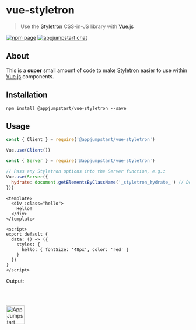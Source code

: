 # vue-styletron
> Use the [Styletron](https://github.com/rtsao/styletron) CSS-in-JS library with
> [Vue.js](https://github.com/vuejs/vue)

[![npm page][npm-image]][npm-url]
[![appjumpstart chat][gitter-image]][gitter-url]

## About

This is a **super** small amount of code to make
[Styletron](https://github.com/rtsao/styletron) easier to use within
[Vue.js](https://github.com/vuejs/vue) components.

## Installation

```
npm install @appjumpstart/vue-styletron --save
```

## Usage



```js
const { Client } = require('@appjumpstart/vue-styletron')

Vue.use(Client())
```

```js
const { Server } = require('@appjumpstart/vue-styletron')

// Pass any Styletron options into the Server function, e.g.:
Vue.use(Server({
  hydrate: document.getElementsByClassName('_styletron_hydrate_') // Default
}))
```


```vue
<template>
  <div :class="hello">
    Hello!
  </div>
</template>

<script>
export default {
  data: () => ({
    styles: {
      hello: { fontSize: '48px', color: 'red' }
    }
  })
}
</script>
```

Output:

```html

```

&nbsp;

<a href="https://github.com/appjumpstart">
  <img
    alt="AppJumpstart"
    src="https://appjumpstart.nyc3.digitaloceanspaces.com/assets/appjumpstart-transparent.png"
    height="50">
</a>

[npm-image]: https://badge.fury.io/js/@appjumpstart/vue-styletron.svg
[npm-url]: https://npmjs.org/package/@appjumpstart/vue-styletron
[gitter-image]: https://img.shields.io/gitter/room/appjumpstart/appjumpstart.svg
[gitter-url]: https://gitter.im/appjumpstart
